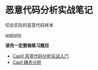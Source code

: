 # 恶意代码分析实战笔记

切合实际的恶意代码样本

[website](https://practicalmalwareanalysis.com/)

**读完一定要做练习题目**

+ [Cap0 恶意代码分析实战入门](https://github.com/yuanyi2000/learningNotes/blob/master/Practical_Malware_Analysis/Cap0)
+ [Cap1 静态分析](https://github.com/yuanyi2000/learningNotes/blob/master/Practical_Malware_Analysis/Cap1)